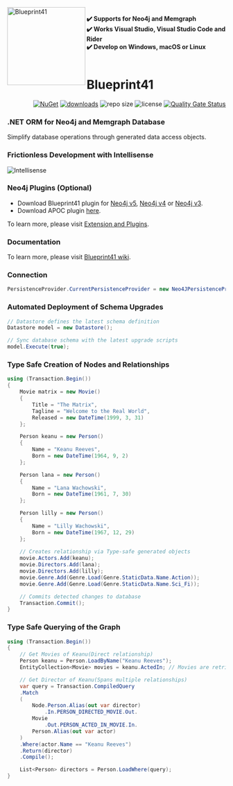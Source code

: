 
 
<div>
   <div><img align="left" src="https://github.com/circles-arrows/blueprint41/assets/121929116/88c219d4-403b-4e98-81a6-f1f3055a0a33" alt="Blueprint41" width="180" height="180"></div> 
   <div align="right">
     <div align="left">&nbsp;</div>
     <div align="left"><b> ✔️ Supports for Neo4j and Memgraph</b></div>  
     <div align="left"><b> ✔️ Works Visual Studio, Visual Studio Code and Rider</b></div>   
     <div align="left"><b> ✔️ Develop on Windows, macOS or Linux</b></div>     
     <div align="left">&nbsp;</div>
     <div align="left"><h1>Blueprint41</h1></div>
     <div align="right">
      <a href="https://www.nuget.org/packages/Blueprint4"><img alt="NuGet" src="https://img.shields.io/nuget/v/Blueprint41.svg"></a>
      <a href="https://www.nuget.org/packages/Blueprint4"><img alt="downloads" src="https://img.shields.io/nuget/dt/Blueprint41"></a>
      <img alt="repo size" src="https://img.shields.io/github/repo-size/circles-arrows/blueprint41">
      <img alt="license" src="https://img.shields.io/github/license/circles-arrows/Blueprint41">
      <a href="https://sonarcloud.io/summary/new_code?id=circles-arrows_blueprint41"><img alt="Quality Gate Status" src="https://sonarcloud.io/api/project_badges/measure?project=circles-arrows_blueprint41&metric=alert_status"></a>
     </div>
   </div>  
</div> 

### .NET ORM for Neo4j and Memgraph Database

Simplify database operations through generated data access objects. 

### Frictionless Development with Intellisense 

![Intellisense](https://raw.githubusercontent.com/circles-arrows/blueprint41/master/Documentation/Blueprint41_Intellisense.gif)

### Neo4j Plugins (Optional)
* Download Blueprint41 plugin for [Neo4j v5](https://github.com/circles-arrows/functionalid/blob/master/blueprint41-5.0.0.jar?raw=true), [Neo4j v4](https://github.com/circles-arrows/functionalid/blob/master/blueprint41-4.0.3.jar?raw=true) or [Neo4j v3](https://github.com/circles-arrows/functionalid/blob/master/blueprint41-1.0.3.jar?raw=true).
* Download APOC plugin [here](https://neo4j-contrib.github.io/neo4j-apoc-procedures/#_download_latest_release).

To learn more, please visit [Extension and Plugins](https://github.com/circles-arrows/blueprint41/wiki/Extension-and-Plugins).

### Documentation

To learn more, please visit [Blueprint41 wiki](https://github.com/circles-arrows/blueprint41/wiki).
### Connection

```csharp
PersistenceProvider.CurrentPersistenceProvider = new Neo4JPersistenceProvider($"bolt://localhost:7687", $"neo4j", $"password");
```

### Automated Deployment of Schema Upgrades

```csharp
// Datastore defines the latest schema definition
Datastore model = new Datastore();

// Sync database schema with the latest upgrade scripts
model.Execute(true);
```

### Type Safe Creation of Nodes and Relationships

```csharp
using (Transaction.Begin())
{
    Movie matrix = new Movie()
    {
        Title = "The Matrix",
        Tagline = "Welcome to the Real World",
        Released = new DateTime(1999, 3, 31)
    };

    Person keanu = new Person()
    {
        Name = "Keanu Reeves",
        Born = new DateTime(1964, 9, 2)
    };

    Person lana = new Person()
    {
        Name = "Lana Wachowski",
        Born = new DateTime(1961, 7, 30)
    };

    Person lilly = new Person()
    {
        Name = "Lilly Wachowski",
        Born = new DateTime(1967, 12, 29)
    };
    
    // Creates relationship via Type-safe generated objects
    movie.Actors.Add(keanu);
    movie.Directors.Add(lana);
    movie.Directors.Add(lilly);
    movie.Genre.Add(Genre.Load(Genre.StaticData.Name.Action));
    movie.Genre.Add(Genre.Load(Genre.StaticData.Name.Sci_Fi));

    // Commits detected changes to database
    Transaction.Commit(); 
}
```


### Type Safe Querying of the Graph

```csharp
using (Transaction.Begin())
{
    // Get Movies of Keanu(Direct relationship)
    Person keanu = Person.LoadByName("Keanu Reeves");
    EntityCollection<Movie> movies = keanu.ActedIn; // Movies are retrieve here

    // Get Director of Keanu(Spans multiple relationships)
    var query = Transaction.CompiledQuery
    .Match
    (
        Node.Person.Alias(out var director)
            .In.PERSON_DIRECTED_MOVIE.Out.
        Movie
            .Out.PERSON_ACTED_IN_MOVIE.In.
        Person.Alias(out var actor)
    )
    .Where(actor.Name == "Keanu Reeves")
    .Return(director)
    .Compile();

    List<Person> directors = Person.LoadWhere(query);
}
```

